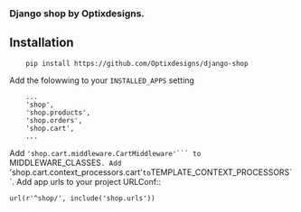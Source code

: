 ### Django shop by Optixdesigns.

## Installation

		pip install https://github.com/Optixdesigns/django-shop

Add the folowwing to your ``INSTALLED_APPS`` setting

		...
		'shop',
    	'shop.products',
    	'shop.orders',
    	'shop.cart',
    	...

Add ``'shop.cart.middleware.CartMiddleware'``` to ``MIDDLEWARE_CLASSES``.
Add ``'shop.cart.context_processors.cart'`` to ``TEMPLATE_CONTEXT_PROCESSORS``.
Add app urls to your project URLConf::

    url(r'^shop/', include('shop.urls'))
   	